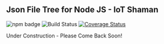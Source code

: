 ## Json File Tree for Node JS - IoT Shaman

![npm badge](https://img.shields.io/npm/v/node-json-file-tree.svg) ![Build Status](https://travis-ci.org/iotshaman/node-json-file-tree.svg?branch=master) [![Coverage Status](https://coveralls.io/repos/github/iotshaman/node-json-file-tree/badge.svg?branch=master)](https://coveralls.io/github/iotshaman/node-json-file-tree?branch=master)

Under Construction - Please Come Back Soon!
